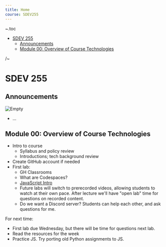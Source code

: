 ```yaml
---
title: Home
course: SDEV255
---
```


~.toc

- [SDEV 255](#sdev-255)
  - [Announcements](#announcements)
  - [Module 00: Overview of Course Technologies](#module-00-overview-of-course-technologies)

/~

# SDEV 255

## Announcements

![Empty](https://encrypted-tbn0.gstatic.com/images?q=tbn:ANd9GcS1DRSnSPeoqsbaeBITkzKYK8rwadli-d-JcuREzOwcnx8-Zby_iVfQxargkOG1yv45TWg&usqp=CAU)

- ...

## Module 00: Overview of Course Technologies

- Intro to course
  - Syllabus and policy review
  - Introductions; tech background review
- Create GitHub account if needed
- First lab:
  - GH Classrooms
  - What are Codespaces?
  - [JavaScript Intro](javascript_intro.html)
  - Future labs will switch to prerecorded videos, allowing students to watch at their own pace. After lecture we'll have "open lab" time for questions on recorded content.
  - Do we want a Discord server? Students can help each other, and ask questions for me.

For next time:

- First lab due Wednesday, but there will be time for questions next lab.
- Read the resources for the week
- Practice JS. Try porting old Python assignments to JS.
